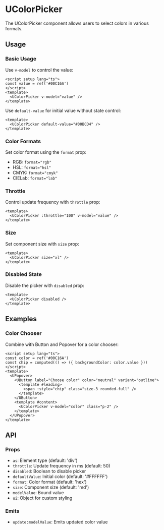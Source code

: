 # UColorPicker

The UColorPicker component allows users to select colors in various formats.

## Usage

### Basic Usage
Use `v-model` to control the value:
```vue
<script setup lang="ts">
const value = ref('#00C16A')
</script>
<template>
  <UColorPicker v-model="value" />
</template>
```

Use `default-value` for initial value without state control:
```vue
<template>
  <UColorPicker default-value="#00BCD4" />
</template>
```

### Color Formats
Set color format using the `format` prop:
- RGB: `format="rgb"`
- HSL: `format="hsl"`
- CMYK: `format="cmyk"`
- CIELab: `format="lab"`

### Throttle
Control update frequency with `throttle` prop:
```vue
<template>
  <UColorPicker :throttle="100" v-model="value" />
</template>
```

### Size
Set component size with `size` prop:
```vue
<template>
  <UColorPicker size="xl" />
</template>
```

### Disabled State
Disable the picker with `disabled` prop:
```vue
<template>
  <UColorPicker disabled />
</template>
```

## Examples

### Color Chooser
Combine with Button and Popover for a color chooser:
```vue
<script setup lang="ts">
const color = ref('#00C16A')
const chip = computed(() => ({ backgroundColor: color.value }))
</script>
<template>
  <UPopover>
    <UButton label="Choose color" color="neutral" variant="outline">
      <template #leading>
        <span :style="chip" class="size-3 rounded-full" />
      </template>
    </UButton>
    <template #content>
      <UColorPicker v-model="color" class="p-2" />
    </template>
  </UPopover>
</template>
```

## API

### Props
- `as`: Element type (default: 'div')
- `throttle`: Update frequency in ms (default: 50)
- `disabled`: Boolean to disable picker
- `defaultValue`: Initial color (default: '#FFFFFF')
- `format`: Color format (default: 'hex')
- `size`: Component size (default: 'md')
- `modelValue`: Bound value
- `ui`: Object for custom styling

### Emits
- `update:modelValue`: Emits updated color value
